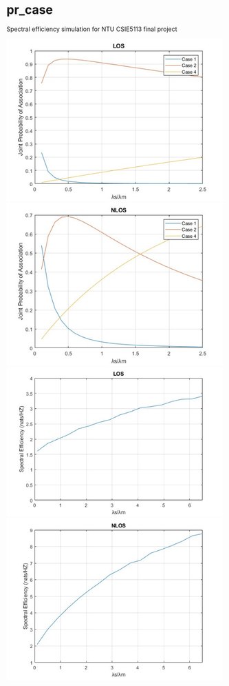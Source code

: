 # pr_case
Spectral efficiency simulation for NTU CSIE5113 final project

<img src="jointprob_LOS.jpg" alt="alt text" title="JointProb LOS"/>
<img src="jointprob_NLOS.jpg" alt="alt text" title="ointProb NLOS"/>
<img src="SE_LOS.jpg" alt="alt text" title="SE LOS"/>
<img src="SE_NLOS.jpg" alt="alt text" title="SE NLOS"/>

